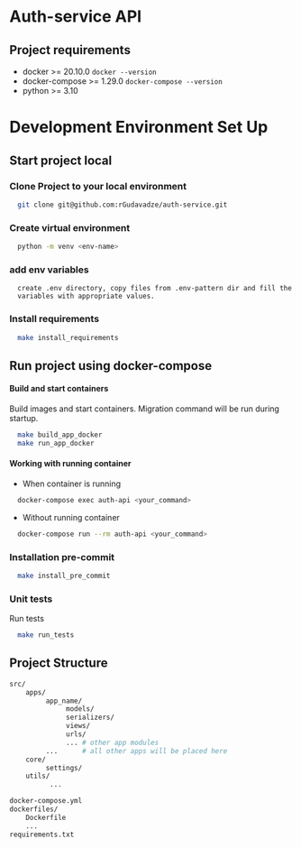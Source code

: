 # Auth-service API

## Project requirements

* docker >= 20.10.0
```docker --version```
* docker-compose >= 1.29.0
```docker-compose --version```
* python >= 3.10


# Development Environment Set Up

## Start project local
### Clone Project to your local environment
```bash
  git clone git@github.com:rGudavadze/auth-service.git
```

### Create virtual environment
```bash
  python -m venv <env-name>
```

### add env variables
```text
  create .env directory, copy files from .env-pattern dir and fill the
  variables with appropriate values.
```

### Install requirements
```bash
  make install_requirements
```

## Run project using docker-compose
#### Build and start containers
Build images and start containers. Migration command will be run during startup.
```bash
  make build_app_docker
  make run_app_docker
```

#### Working with running container
* When container is running
```bash
  docker-compose exec auth-api <your_command>
```
* Without running container
```bash
  docker-compose run --rm auth-api <your_command>
```

### Installation pre-commit

```bash
  make install_pre_commit
```

### Unit tests
Run tests
```bash
  make run_tests
```


## Project Structure

```bash
src/
    apps/
         app_name/
              models/
              serializers/
              views/
              urls/
              ... # other app modules
         ...      # all other apps will be placed here
    core/
         settings/
    utils/
          ...

docker-compose.yml
dockerfiles/
    Dockerfile
    ...
requirements.txt
```
